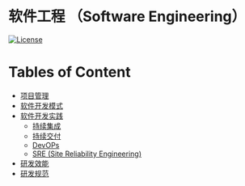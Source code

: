 # 软件工程 （Software Engineering）
[![License](https://img.shields.io/badge/license-Apache%202-4EB1BA.svg)](https://www.apache.org/licenses/LICENSE-2.0.html)

Tables of Content
=================

   * [<a href="PM/README.md">项目管理</a>](#项目管理)
   * [<a href="KS-SDM/README.md">软件开发模式</a>](#软件开发模式)
   * [<a href="KS-SDP/README.md">软件开发实践</a>](#软件开发实践)
      * [持续集成](#持续集成)
      * [持续交付](#持续交付)
      * [DevOPs](#devops)
      * [SRE (Site Reliability Engineering)](#sre-site-reliability-engineering)
   * [<a href="RDE/README.md">研发效能</a>](#研发效能)
   * [<a href="R&amp;D-Specification/README.md">研发规范</a>](#研发规范)

